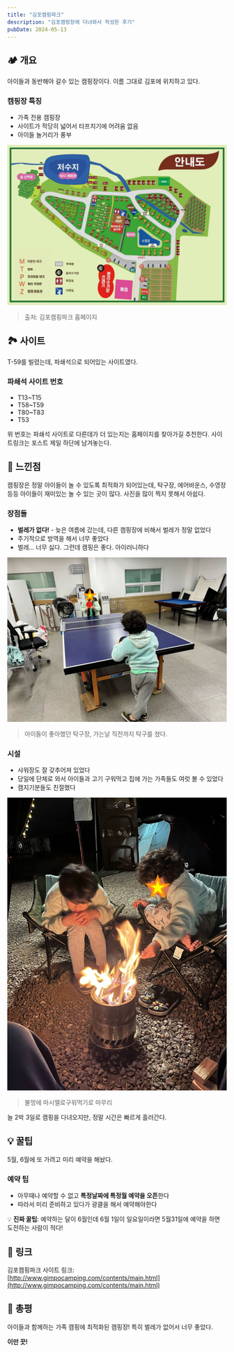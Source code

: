 ```yaml
---
title: "김포캠핑파크"
description: "김포캠핑장에 다녀와서 작성한 후기"
pubDate: 2024-05-13
---
```


## 🏕️ 개요

아이들과 동반해야 갈수 있는 캠핑장이다. 이름 그대로 김포에 위치하고 있다.

### 캠핑장 특징
- 가족 전용 캠핑장
- 사이트가 적당히 넓어서 타프치기에 어려움 없음
- 아이들 놀거리가 풍부

![(출처: 김포캠핑파크 홈페이지)](/content/images/2024/05/allmap240502.jpg)
> 출처: 김포캠핑파크 홈페이지

## 🏞️ 사이트

T-59를 빌렸는데, 파쇄석으로 되어있는 사이트였다.

### 파쇄석 사이트 번호
- T13~T15
- T58~T59
- T80~T83
- T53

위 번호는 파쇄석 사이트로 다른데가 더 있는지는 홈페이지를 찾아가길 추천한다. 사이트링크는 포스트 제일 하단에 남겨놓는다.

## 💭 느낀점

캠핑장은 정말 아이들이 놀 수 있도록 최적화가 되어있는데, 탁구장, 에어바운스, 수영장 등등 아이들이 재미있는 놀 수 있는 곳이 많다. 사진을 많이 찍지 못해서 아쉽다.

### 장점들
- **벌레가 없다!** - 늦은 여름에 갔는데, 다른 캠핑장에 비해서 벌레가 정말 없었다
- 주기적으로 방역을 해서 너무 좋았다
- 벌레… 너무 싫다. 그런데 캠핑은 좋다. 아이러니하다

![(아이들이 좋아했던 탁구장, 가는날 직전까지 탁구를 쳤다.)](/content/images/2024/05/IMG_2486.jpeg)
> 아이들이 좋아했던 탁구장, 가는날 직전까지 탁구를 쳤다.

### 시설
- 샤워장도 잘 갖추어져 있었다
- 당일에 단체로 와서 아이들과 고기 구워먹고 집에 가는 가족들도 여럿 볼 수 있었다
- 캠지기분들도 친절했다

![(불멍에 마시멜로구워먹기로 마무리)](/content/images/2024/05/IMG_2492.jpeg)
> 불멍에 마시멜로구워먹기로 마무리

늘 2박 3일로 캠핑을 다녀오지만, 정말 시간은 빠르게 흘러간다.

## 💡 꿀팁

5월, 6월에 또 가려고 미리 예약을 해놨다.

### 예약 팁
- 아무때나 예약할 수 없고 **특정날짜에 특정월 예약을 오픈**한다
- 따라서 미리 준비하고 있다가 광클을 해서 예약해야한다

💡 **진짜 꿀팁**: 예약하는 달이 6월인데 6월 1일이 일요일이라면 5월31일에 예약을 하면 도전하는 사람이 적다!

## 🔗 링크

김포캠핑파크 사이트 링크:
[http://www.gimpocamping.com/contents/main.html](http://www.gimpocamping.com/contents/main.html)

## 🎯 총평

아이들과 함께하는 가족 캠핑에 최적화된 캠핑장! 특히 벌레가 없어서 너무 좋았다.

**이만 끗!**